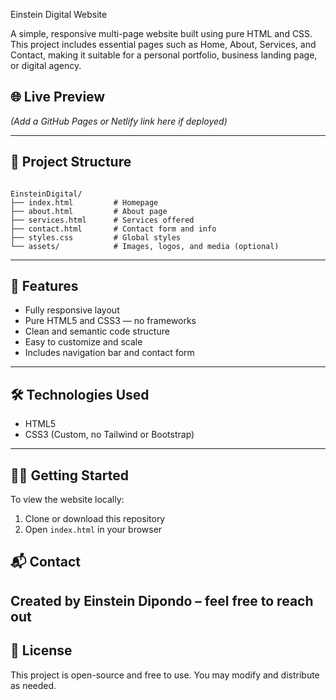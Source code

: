 Einstein Digital Website

A simple, responsive multi-page website built using pure HTML and CSS. This project includes essential pages such as Home, About, Services, and Contact, making it suitable for a personal portfolio, business landing page, or digital agency.

## 🌐 Live Preview

*(Add a GitHub Pages or Netlify link here if deployed)*

---

## 📁 Project Structure

```

EinsteinDigital/
├── index.html         # Homepage
├── about.html         # About page
├── services.html      # Services offered
├── contact.html       # Contact form and info
├── styles.css         # Global styles
└── assets/            # Images, logos, and media (optional)

````

---

## 🚀 Features

- Fully responsive layout
- Pure HTML5 and CSS3 — no frameworks
- Clean and semantic code structure
- Easy to customize and scale
- Includes navigation bar and contact form

---

## 🛠️ Technologies Used

- HTML5  
- CSS3 (Custom, no Tailwind or Bootstrap)  

---

## 🧑‍💻 Getting Started

To view the website locally:

1. Clone or download this repository  
2. Open `index.html` in your browser


## 📬 Contact

Created by **Einstein Dipondo** – feel free to reach out 
---

## 📄 License

This project is open-source and free to use. You may modify and distribute as needed.

```
